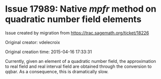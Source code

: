 # Issue 17989: Native _mpfr_ method on quadratic number field elements

Issue created by migration from https://trac.sagemath.org/ticket/18226

Original creator: vdelecroix

Original creation time: 2015-04-16 17:33:31

Currently, given an element of a quadratic number field, the approximation to real field and real interval field are obtained through the conversion to qqbar. As a consequence, this is dramatically slow.
